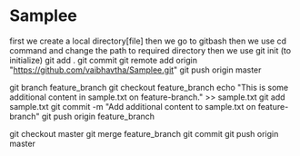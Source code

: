 # Samplee

first we create a local directory[file]
then we go to gitbash 
then we use cd command and change the path to required directory
then we use git init (to initialize)
git add .
git commit 
git remote add origin "https://github.com/vaibhavtha/Samplee.git"
git push origin master


 git branch feature_branch
 git checkout feature_branch
 echo "This is some additional content in sample.txt on feature-branch." >> sample.txt
git add sample.txt
git commit -m "Add additional content to sample.txt on feature-branch"
git push origin feature_branch


 git checkout master
 git merge feature_branch
 git commit
 git push origin master


